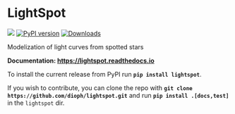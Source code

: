 # LightSpot

[![](https://github.com/dioph/lightspot/workflows/CI/badge.svg)](https://github.com/dioph/lightspot/actions?query=branch%3Amaster)
[![PyPI version](https://badge.fury.io/py/lightspot.svg)](https://badge.fury.io/py/lightspot)
[![Downloads](https://pepy.tech/badge/lightspot)](https://pepy.tech/project/lightspot)

Modelization of light curves from spotted stars

__Documentation: https://lightspot.readthedocs.io__

To install the current release from PyPI run __`pip install lightspot`__.

If you wish to contribute, you can clone the repo with 
__`git clone https://github.com/dioph/lightspot.git`__ and run
__`pip install .[docs,test]`__ in the `lightspot` dir.